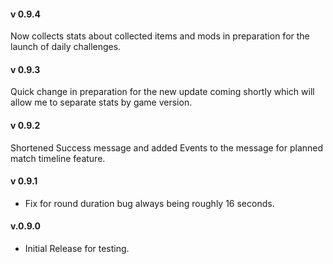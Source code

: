 #### v 0.9.4
Now collects stats about collected items and mods in preparation for the launch of daily challenges.

#### v 0.9.3
Quick change in preparation for the new update coming shortly which will allow me to separate stats by game version.

#### v 0.9.2
Shortened Success message and added Events to the message for planned match timeline feature.

#### v 0.9.1
- Fix for round duration bug always being roughly 16 seconds.

#### v.0.9.0
- Initial Release for testing.

